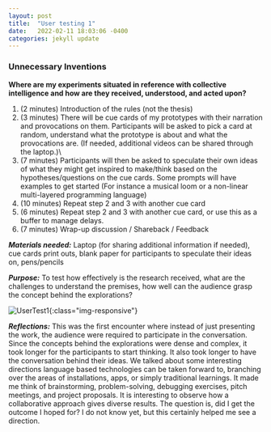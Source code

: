 ```yaml
---
layout: post
title:  "User testing 1"
date:   2022-02-11 18:03:06 -0400
categories: jekyll update
---
```


### Unnecessary Inventions

**Where are my experiments situated in reference with collective intelligence and how are they received, understood, and acted upon?**

1. (2 minutes) Introduction of the rules (not the thesis)
2. (3 minutes) There will be cue cards of my prototypes with their narration and provocations on them. Participants will be asked to pick a card at random, understand what the prototype is about and what the provocations are. (If needed, additional videos can be shared through the laptop.)\\
3. (7 minutes) Participants will then be asked to speculate their own ideas of what they might get inspired to make/think based on the hypotheses/questions on the cue cards. Some prompts will have examples to get started (For instance a musical loom or a non-linear multi-layered programming language)
4. (10 minutes) Repeat step 2 and 3 with another cue card
5. (6 minutes) Repeat step 2 and 3 with another cue card, or use this as a buffer to manage delays. 
6. (7 minutes) Wrap-up discussion / Shareback / Feedback

**_Materials needed:_**
	Laptop (for sharing additional information if needed), cue cards print outs, blank paper for participants to speculate their ideas on, pens/pencils

**_Purpose:_**
 To test how effectively is the research received, what are the challenges to understand the premises, how well can the audience grasp the concept behind the explorations?

 ![UserTest1](/thesis-studio/assets/UserTest1.jpg){:class="img-responsive"}

**_Reflections:_** This was the first encounter where instead of just presenting the work, the audience were required to participate in the conversation. Since the concepts behind the explorations were dense and complex, it took longer for the participants to start thinking. It also took longer to have the conversation behind their ideas. We talked about some interesting directions language based technologies can be taken forward to, branching over the areas of installations, apps, or simply traditional learnings. It made me think of brainstorming, problem-solving, debugging exercises, pitch meetings, and project proposals. It is interesting to observe how a collaborative approach gives diverse results. The question is, did I get the outcome I hoped for? I do not know yet, but this certainly helped me see a direction. 
